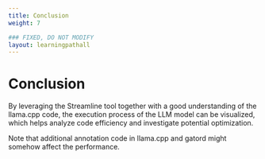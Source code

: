 ```yaml
---
title: Conclusion
weight: 7

### FIXED, DO NOT MODIFY
layout: learningpathall
---
```


# Conclusion 
By leveraging the Streamline tool together with a good understanding of the llama.cpp code, the execution process of the LLM model can be visualized, which helps analyze code efficiency and investigate potential optimization.

Note that additional annotation code in llama.cpp and gatord might somehow affect the performance. 


